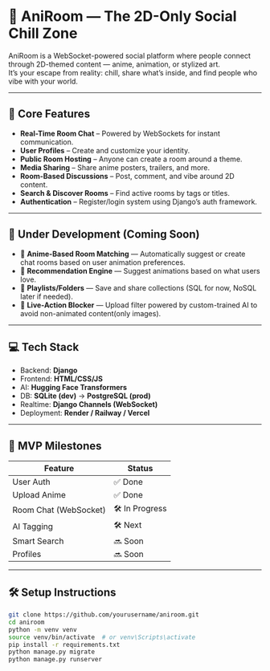 # 🧿 AniRoom — The 2D-Only Social Chill Zone

AniRoom is a WebSocket-powered social platform where people connect through 2D-themed content — anime, animation, or stylized art.  
It’s your escape from reality: chill, share what’s inside, and find people who vibe with your world.

---


## 🔩 Core Features

- **Real-Time Room Chat** – Powered by WebSockets for instant communication.
- **User Profiles** – Create and customize your identity.
- **Public Room Hosting** – Anyone can create a room around a theme.
- **Media Sharing** – Share anime posters, trailers, and more.
- **Room-Based Discussions** – Post, comment, and vibe around 2D content.
- **Search & Discover Rooms** – Find active rooms by tags or titles.
- **Authentication** – Register/login system using Django’s auth framework.

---

## 🧪 Under Development (Coming Soon)

- 🧵 **Anime-Based Room Matching** — Automatically suggest or create chat rooms based on user animation preferences.
- 🧠 **Recommendation Engine** — Suggest animations based on what users love.
- 🎨 **Playlists/Folders** — Save and share collections (SQL for now, NoSQL later if needed).
- 🚫 **Live-Action Blocker** — Upload filter powered by custom-trained AI to avoid non-animated content(only images).

---

## 💻 Tech Stack

- Backend: **Django**
- Frontend: **HTML/CSS/JS**
- AI: **Hugging Face Transformers**
- DB: **SQLite (dev)** → **PostgreSQL (prod)**  
- Realtime: **Django Channels (WebSocket)**
- Deployment: **Render / Railway / Vercel**

---

## 🚀 MVP Milestones

| Feature | Status |
|--------|--------|
| User Auth | ✅ Done |
| Upload Anime | ✅ Done |
| Room Chat (WebSocket) | 🛠️ In Progress |
| AI Tagging | 🛠️ Next |
| Smart Search | 🔜 Soon |
| Profiles | 🔜 Soon |

---

## 🛠️ Setup Instructions

```bash
git clone https://github.com/yourusername/aniroom.git
cd aniroom
python -m venv venv
source venv/bin/activate  # or venv\Scripts\activate
pip install -r requirements.txt
python manage.py migrate
python manage.py runserver
```
